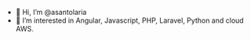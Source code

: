 - 👋 Hi, I’m @asantolaria
- 👀 I’m interested in Angular, Javascript, PHP, Laravel, Python and cloud AWS. 

<!---
asantolaria/asantolaria is a ✨ special ✨ repository because its `README.md` (this file) appears on your GitHub profile.
You can click the Preview link to take a look at your changes.
--->
